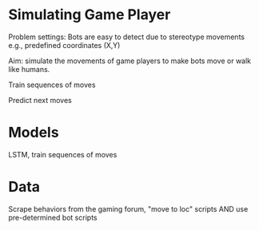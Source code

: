 # Simulating Game Player

Problem settings: Bots are easy to detect due to stereotype movements e.g., predefined coordinates (X,Y)

Aim: simulate the movements of game players to make bots move or walk like humans.

Train sequences of moves

Predict next moves

# Models 
LSTM, train sequences of moves

# Data
Scrape behaviors from the gaming forum, "move to loc" scripts
AND use pre-determined bot scripts
